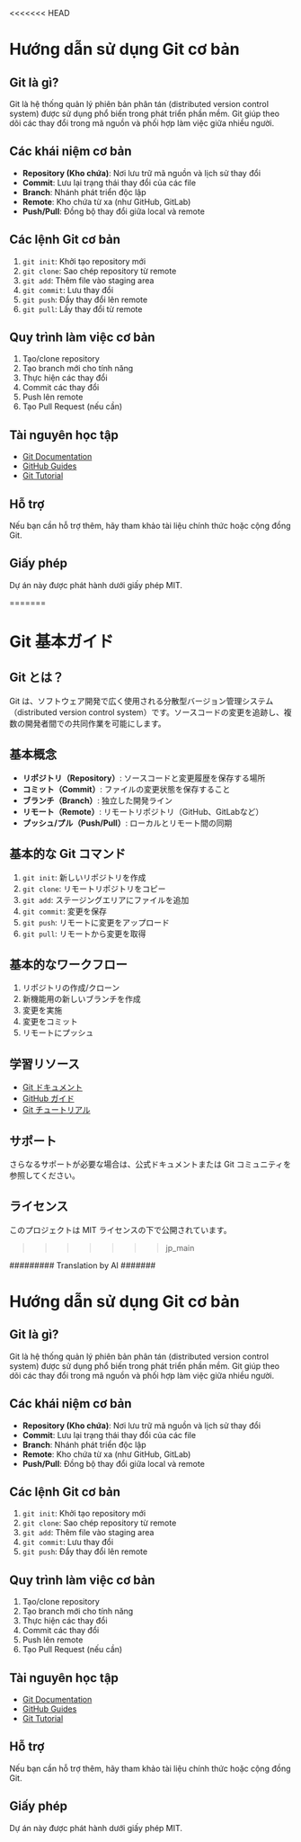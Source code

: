 <<<<<<< HEAD
# Hướng dẫn sử dụng Git cơ bản

## Git là gì?
Git là hệ thống quản lý phiên bản phân tán (distributed version control system) được sử dụng phổ biến trong phát triển phần mềm. Git giúp theo dõi các thay đổi trong mã nguồn và phối hợp làm việc giữa nhiều người.

## Các khái niệm cơ bản
- **Repository (Kho chứa)**: Nơi lưu trữ mã nguồn và lịch sử thay đổi
- **Commit**: Lưu lại trạng thái thay đổi của các file
- **Branch**: Nhánh phát triển độc lập
- **Remote**: Kho chứa từ xa (như GitHub, GitLab)
- **Push/Pull**: Đồng bộ thay đổi giữa local và remote

## Các lệnh Git cơ bản
1. `git init`: Khởi tạo repository mới
2. `git clone`: Sao chép repository từ remote
3. `git add`: Thêm file vào staging area
4. `git commit`: Lưu thay đổi
5. `git push`: Đẩy thay đổi lên remote
6. `git pull`: Lấy thay đổi từ remote

## Quy trình làm việc cơ bản
1. Tạo/clone repository
2. Tạo branch mới cho tính năng
3. Thực hiện các thay đổi
4. Commit các thay đổi
5. Push lên remote
6. Tạo Pull Request (nếu cần)

## Tài nguyên học tập
- [Git Documentation](https://git-scm.com/doc)
- [GitHub Guides](https://guides.github.com)
- [Git Tutorial](https://www.atlassian.com/git/tutorials)

## Hỗ trợ
Nếu bạn cần hỗ trợ thêm, hãy tham khảo tài liệu chính thức hoặc cộng đồng Git.

## Giấy phép
Dự án này được phát hành dưới giấy phép MIT.
 
=======
# Git 基本ガイド

## Git とは？
Git は、ソフトウェア開発で広く使用される分散型バージョン管理システム（distributed version control system）です。ソースコードの変更を追跡し、複数の開発者間での共同作業を可能にします。

## 基本概念
- **リポジトリ（Repository）**: ソースコードと変更履歴を保存する場所
- **コミット（Commit）**: ファイルの変更状態を保存すること
- **ブランチ（Branch）**: 独立した開発ライン
- **リモート（Remote）**: リモートリポジトリ（GitHub、GitLabなど）
- **プッシュ/プル（Push/Pull）**: ローカルとリモート間の同期

## 基本的な Git コマンド
1. `git init`: 新しいリポジトリを作成
2. `git clone`: リモートリポジトリをコピー
3. `git add`: ステージングエリアにファイルを追加
4. `git commit`: 変更を保存
5. `git push`: リモートに変更をアップロード
6. `git pull`: リモートから変更を取得

## 基本的なワークフロー
1. リポジトリの作成/クローン
2. 新機能用の新しいブランチを作成
3. 変更を実施
4. 変更をコミット
5. リモートにプッシュ

## 学習リソース
- [Git ドキュメント](https://git-scm.com/doc)
- [GitHub ガイド](https://guides.github.com)
- [Git チュートリアル](https://www.atlassian.com/git/tutorials)

## サポート
さらなるサポートが必要な場合は、公式ドキュメントまたは Git コミュニティを参照してください。

## ライセンス
このプロジェクトは MIT ライセンスの下で公開されています。
>>>>>>> jp_main

######### Translation by AI #######

# Hướng dẫn sử dụng Git cơ bản

## Git là gì?
Git là hệ thống quản lý phiên bản phân tán (distributed version control system) được sử dụng phổ biến trong phát triển phần mềm. Git giúp theo dõi các thay đổi trong mã nguồn và phối hợp làm việc giữa nhiều người.

## Các khái niệm cơ bản
- **Repository (Kho chứa)**: Nơi lưu trữ mã nguồn và lịch sử thay đổi
- **Commit**: Lưu lại trạng thái thay đổi của các file
- **Branch**: Nhánh phát triển độc lập
- **Remote**: Kho chứa từ xa (như GitHub, GitLab)
- **Push/Pull**: Đồng bộ thay đổi giữa local và remote

## Các lệnh Git cơ bản
1. `git init`: Khởi tạo repository mới
2. `git clone`: Sao chép repository từ remote
3. `git add`: Thêm file vào staging area
4. `git commit`: Lưu thay đổi
5. `git push`: Đẩy thay đổi lên remote

## Quy trình làm việc cơ bản
1. Tạo/clone repository
2. Tạo branch mới cho tính năng
3. Thực hiện các thay đổi
4. Commit các thay đổi
5. Push lên remote
6. Tạo Pull Request (nếu cần)

## Tài nguyên học tập
- [Git Documentation](https://git-scm.com/doc)
- [GitHub Guides](https://guides.github.com)
- [Git Tutorial](https://www.atlassian.com/git/tutorials)

## Hỗ trợ
Nếu bạn cần hỗ trợ thêm, hãy tham khảo tài liệu chính thức hoặc cộng đồng Git.

## Giấy phép
Dự án này được phát hành dưới giấy phép MIT.
